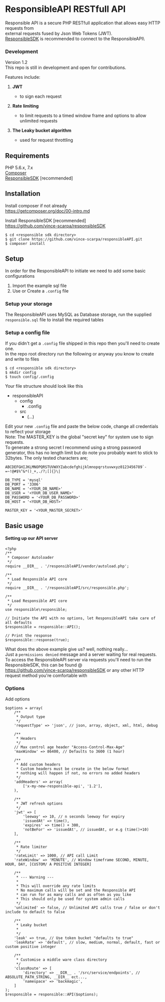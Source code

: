 # ResponsibleAPI RESTfull API
Responsible API is a secure PHP RESTfull application that allows easy HTTP requests from\
external requests fused by Json Web Tokens (JWT).\
[ResponsibleSDK](https://github.com/vince-scarpa/responsibleSDK "ResponsibleAPI software development kit") is recommended to connect to the ResponsibleAPI\

### Development
Version 1.2\
This repo is still in development and open for contributions.

Features include:
1. **JWT**
    - to sign each request
    
2. **Rate limiting**
    - to limit requests to a timed window frame and options to allow unlimited requests
    
3. **The Leaky bucket algorithm**
    - used for request throttling

## Requirements
PHP 5.6.x, 7.x\
[Composer](https://getcomposer.org/doc/00-intro.md "Composer install")\
[ResponsibleSDK](https://github.com/vince-scarpa/responsibleSDK "ResponsibleAPI software development kit") [recommended]

## Installation
Install composer if not already\
    https://getcomposer.org/doc/00-intro.md  

Install ResponsibleSDK [recommended]  
    https://github.com/vince-scarpa/responsibleSDK
    
```
$ cd <responsible sdk directory>
$ git clone https://github.com/vince-scarpa/responsibleAPI.git
$ composer install
```
## Setup
In order for the ResponsibleAPI to initiate we need to add some basic configurations
1. Import the example sql file
2. Use or Create a `.config` file
### Setup your storage
The ResponsibleAPI uses MySQL as Database storage, run the supplied `responsible.sql` file to install the required tables

### Setup a config file
If you didn't get a `.config` file shipped in this repo then you'll need to create one.\
In the repo root directory run the following or anyway you know to create and write to files
```
$ cd <responsible sdk directory>
$ mkdir config
$ touch config/.config
```
Your file structure should look like this
* responsibleAPI
    * config
        * .config
    * src
        * (...)

Edit your new `.config` file and paste the below code, change all credentials to reflect your storage\
Note: The MASTER_KEY is the global "secret key" for system use to sign requests.\
To generate a strong secret I recommend using a strong password generator, this has no length limit but do note you probably want to stick to 32bytes. The only tested characters are;
```
ABCDEFGHIJKLMNOPQRSTUVWXYZabcdefghijklmnopqrstuvwxyz0123456789`-=~!@#$%^&*()_+,./?;[]{}\|
```

```
DB_TYPE = 'mysql'
DB_PORT = '3306'
DB_NAME = '<YOUR_DB_NAME>'
DB_USER = '<YOUR_DB_USER_NAME>'
DB_PASSWORD = '<YOUR_DB_PASSWORD>'
DB_HOST = '<YOUR_DB_HOST>'

MASTER_KEY = '<YOUR_MASTER_SECRET>'
```

## Basic usage
#### Setting up our API server
```
<?php
/**
 * Composer Autoloader
 */
require __DIR__ . '/responsibleAPI/vendor/autoload.php';

/**
 * Load Responsible API core
 */
require __DIR__ . '/responsibleAPI/src/responsible.php';

/**
 * Load Responsible API core
 */
use responsible\responsible;

// Initiate the API with no options, let ResponsibleAPI take care of all defaults
$responsible = responsible::API();

// Print the response
$responsible::response(true);
```
What does the above example give us? well, nothing really...\
Just a `permissions denied` message and a server waiting for real requests.\
To access the ResponsibleAPI server via requests you'll need to run the ResponsibleSDK, this can be found @\
https://github.com/vince-scarpa/responsibleSDK or any other HTTP request method you're comfortable with


### Options
Add options

```
$options = array(
    /**
     * Output type
     */
    'requestType' => 'json', // json, array, object, xml, html, debug

    /**
     * Headers
     */
    // Max control age header "Access-Control-Max-Age"
    'maxWindow' => 86400, // Defaults to 3600 (1 hour)

    /**
     * Add custom headers
     * Custom headers must be create in the below format
     * nothing will happen if not, no errors no added headers
     */
    'addHeaders' => array(
        ['x-my-new-responsible-api', '1.2'],
    ),

    /**
     * JWT refresh options
     */
    'jwt' => [
        'leeway' => 10, // n seconds leeway for expiry
        'issuedAt' => time(),
        'expires' => time() + 300,
        'notBeFor' => 'issuedAt', // issuedAt, or e.g (time()+10)
    ],

    /**
     * Rate limiter
     */
    'rateLimit' => 1000, // API call Limit
    'rateWindow' => 'MINUTE', // Window timeframe SECOND, MINUTE, HOUR, DAY, [CUSTOM/ A POSITIVE INTEGER]

    /**
     * --- Warning ---
     *
     * This will override any rate limits
     * No maximum calls will be set and the Responsible API
     * can run for as many calls and as often as you like
     * This should only be used for system admin calls
     */
    'unlimited' => false, // Unlimited API calls true / false or don't include to default to false

    /**
     * Leaky bucket
     *
     */
    'leak' => true, // Use token bucket "defaults to true"
    'leakRate' => 'default', // slow, medium, normal, default, fast or custom positive integer

    /**
     * Customise a middle ware class directory
     */
    'classRoute' => [
        'directory' => __DIR__ . '/src/service/endpoints', // ABSOLUTE_PATH_STRING, __DIR__ ect...,
        'namespace' => 'backmagic',
    ]
);
$responsible = responsible::API($options);
```
